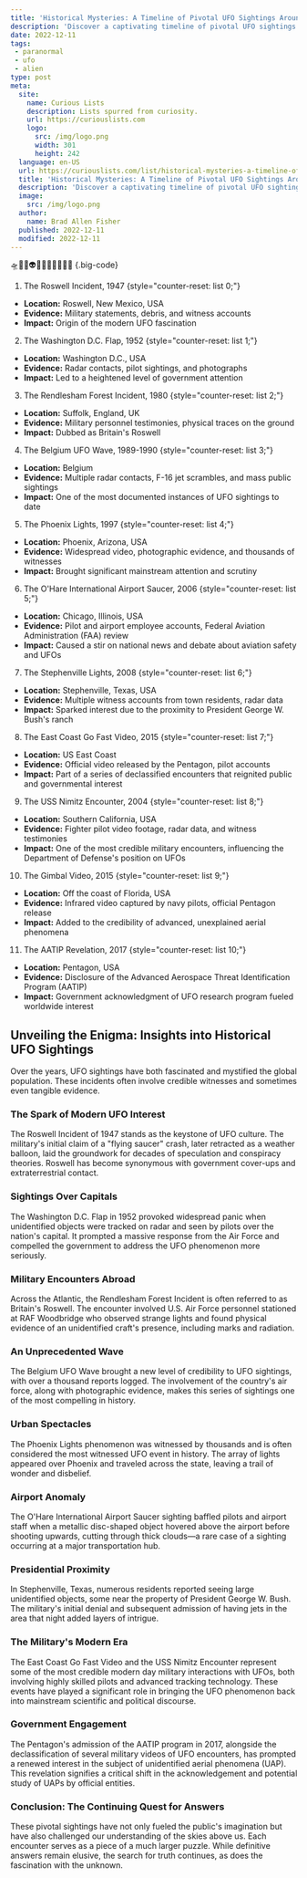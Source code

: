 ```yaml
---
title: 'Historical Mysteries: A Timeline of Pivotal UFO Sightings Around the World'
description: 'Discover a captivating timeline of pivotal UFO sightings worldwide, exploring historical mysteries that leave curious minds intrigued and fascinated.'
date: 2022-12-11
tags:
 - paranormal
 - ufo
 - alien
type: post
meta:
  site:
    name: Curious Lists
    description: Lists spurred from curiosity.
    url: https://curiouslists.com
    logo:
      src: /img/logo.png
      width: 301
      height: 242
  language: en-US
  url: https://curiouslists.com/list/historical-mysteries-a-timeline-of-pivotal-ufo-sightings-around-the-world
  title: 'Historical Mysteries: A Timeline of Pivotal UFO Sightings Around the World'
  description: 'Discover a captivating timeline of pivotal UFO sightings worldwide, exploring historical mysteries that leave curious minds intrigued and fascinated.'
  image:
    src: /img/logo.png
  author:
    name: Brad Allen Fisher
  published: 2022-12-11
  modified: 2022-12-11
---
```



🛸🌌🔭👽📡🌠👾🌐💫🕵️‍♂️ {.big-code}

1. The Roswell Incident, 1947 {style="counter-reset: list 0;"}
  - **Location:** Roswell, New Mexico, USA
  - **Evidence:** Military statements, debris, and witness accounts
  - **Impact:** Origin of the modern UFO fascination

2. The Washington D.C. Flap, 1952 {style="counter-reset: list 1;"}
  - **Location:** Washington D.C., USA
  - **Evidence:** Radar contacts, pilot sightings, and photographs
  - **Impact:** Led to a heightened level of government attention

3. The Rendlesham Forest Incident, 1980 {style="counter-reset: list 2;"}
  - **Location:** Suffolk, England, UK
  - **Evidence:** Military personnel testimonies, physical traces on the ground
  - **Impact:** Dubbed as Britain's Roswell

4. The Belgium UFO Wave, 1989-1990 {style="counter-reset: list 3;"}
  - **Location:** Belgium
  - **Evidence:** Multiple radar contacts, F-16 jet scrambles, and mass public sightings
  - **Impact:** One of the most documented instances of UFO sightings to date

5. The Phoenix Lights, 1997 {style="counter-reset: list 4;"}
  - **Location:** Phoenix, Arizona, USA
  - **Evidence:** Widespread video, photographic evidence, and thousands of witnesses
  - **Impact:** Brought significant mainstream attention and scrutiny

6. The O'Hare International Airport Saucer, 2006 {style="counter-reset: list 5;"}
  - **Location:** Chicago, Illinois, USA
  - **Evidence:** Pilot and airport employee accounts, Federal Aviation Administration (FAA) review
  - **Impact:** Caused a stir on national news and debate about aviation safety and UFOs

7. The Stephenville Lights, 2008 {style="counter-reset: list 6;"}
  - **Location:** Stephenville, Texas, USA
  - **Evidence:** Multiple witness accounts from town residents, radar data
  - **Impact:** Sparked interest due to the proximity to President George W. Bush's ranch

8. The East Coast Go Fast Video, 2015 {style="counter-reset: list 7;"}
  - **Location:** US East Coast
  - **Evidence:** Official video released by the Pentagon, pilot accounts
  - **Impact:** Part of a series of declassified encounters that reignited public and governmental interest

9. The USS Nimitz Encounter, 2004 {style="counter-reset: list 8;"}
  - **Location:** Southern California, USA
  - **Evidence:** Fighter pilot video footage, radar data, and witness testimonies
  - **Impact:** One of the most credible military encounters, influencing the Department of Defense's position on UFOs

10. The Gimbal Video, 2015 {style="counter-reset: list 9;"}
  - **Location:** Off the coast of Florida, USA
  - **Evidence:** Infrared video captured by navy pilots, official Pentagon release
  - **Impact:** Added to the credibility of advanced, unexplained aerial phenomena

11. The AATIP Revelation, 2017 {style="counter-reset: list 10;"}
  - **Location:** Pentagon, USA
  - **Evidence:** Disclosure of the Advanced Aerospace Threat Identification Program (AATIP)
  - **Impact:** Government acknowledgment of UFO research program fueled worldwide interest


## Unveiling the Enigma: Insights into Historical UFO Sightings

Over the years, UFO sightings have both fascinated and mystified the global population. These incidents often involve credible witnesses and sometimes even tangible evidence.

### The Spark of Modern UFO Interest

The Roswell Incident of 1947 stands as the keystone of UFO culture. The military's initial claim of a "flying saucer" crash, later retracted as a weather balloon, laid the groundwork for decades of speculation and conspiracy theories. Roswell has become synonymous with government cover-ups and extraterrestrial contact.

### Sightings Over Capitals

The Washington D.C. Flap in 1952 provoked widespread panic when unidentified objects were tracked on radar and seen by pilots over the nation's capital. It prompted a massive response from the Air Force and compelled the government to address the UFO phenomenon more seriously.

### Military Encounters Abroad

Across the Atlantic, the Rendlesham Forest Incident is often referred to as Britain's Roswell. The encounter involved U.S. Air Force personnel stationed at RAF Woodbridge who observed strange lights and found physical evidence of an unidentified craft's presence, including marks and radiation.

### An Unprecedented Wave

The Belgium UFO Wave brought a new level of credibility to UFO sightings, with over a thousand reports logged. The involvement of the country's air force, along with photographic evidence, makes this series of sightings one of the most compelling in history.

### Urban Spectacles

The Phoenix Lights phenomenon was witnessed by thousands and is often considered the most witnessed UFO event in history. The array of lights appeared over Phoenix and traveled across the state, leaving a trail of wonder and disbelief.

### Airport Anomaly

The O'Hare International Airport Saucer sighting baffled pilots and airport staff when a metallic disc-shaped object hovered above the airport before shooting upwards, cutting through thick clouds—a rare case of a sighting occurring at a major transportation hub.

### Presidential Proximity

In Stephenville, Texas, numerous residents reported seeing large unidentified objects, some near the property of President George W. Bush. The military's initial denial and subsequent admission of having jets in the area that night added layers of intrigue.

### The Military's Modern Era

The East Coast Go Fast Video and the USS Nimitz Encounter represent some of the most credible modern day military interactions with UFOs, both involving highly skilled pilots and advanced tracking technology. These events have played a significant role in bringing the UFO phenomenon back into mainstream scientific and political discourse.

### Government Engagement

The Pentagon's admission of the AATIP program in 2017, alongside the declassification of several military videos of UFO encounters, has prompted a renewed interest in the subject of unidentified aerial phenomena (UAP). This revelation signifies a critical shift in the acknowledgement and potential study of UAPs by official entities.

### Conclusion: The Continuing Quest for Answers

These pivotal sightings have not only fueled the public's imagination but have also challenged our understanding of the skies above us. Each encounter serves as a piece of a much larger puzzle. While definitive answers remain elusive, the search for truth continues, as does the fascination with the unknown.